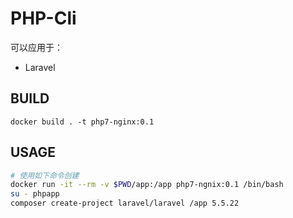 # PHP-Cli
可以应用于：
* Laravel

## BUILD
````
docker build . -t php7-nginx:0.1

````

## USAGE

````sh
# 使用如下命令创建
docker run -it --rm -v $PWD/app:/app php7-ngnix:0.1 /bin/bash
su - phpapp
composer create-project laravel/laravel /app 5.5.22

````